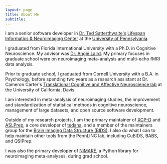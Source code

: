 ```yaml
---
layout: page
title: About Me
subtitle:
---
```

<!-- hyperlinks in #5499C7 -->
I am a senior software developer in [Dr. Ted Satterthwaite's](https://www.pennlinc.io/team/Ted-Satterthwaite)
[Lifespan Informatics & Neuroimaging Center](https://www.pennlinc.io) at the
[University of Pennsylvania](https://www.upenn.edu).

I graduated from Florida International University with a Ph.D. in Cognitive Neuroscience.
My advisor was [Dr. Angie Laird](https://nbclab.github.io/team/laird-angela).
My primary focuses in graduate school were on neuroimaging meta-analysis and multi-echo fMRI data analysis.

Prior to graduate school, I graduated from Cornell University with a B.A. in Psychology,
before spending two years as a research assistant at Dr. Cameron Carter's
[Translational Cognitive and Affective Neuroscience lab](http://carterlab.ucdavis.edu/front/index.php)
at the University of California, Davis.

I am interested in meta-analysis of neuroimaging studies, the improvement and standardization of statistical methods in
cognitive neuroscience, management of large datasets, and open source software development.

Outside of my research projects, I am the primary maintainer of
[XCP-D](https://xcp-d.readthedocs.io) and [ASLPrep](https://aslprep.readthedocs.io/),
a core developer of [tedana](https://tedana.readthedocs.io),
and a member of the maintainers group for the [Brain Imaging Data Structure (BIDS)](https://bids.neuroimaging.io).
I also do what I can to help maintain other tools from the PennLINC lab, including CuBIDS, BABS, and QSIPrep.

I was also the primary developer of [NiMARE](https://nimare.readthedocs.io/en/latest/),
a Python library for neuroimaging meta-analyses, during grad school.
